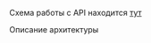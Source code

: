 Схема работы с API находится [тут](https://drive.google.com/file/d/1_3jbWE6SRvnoCVw95HVCeMNe9Uj6yANz/view?usp=sharing)

Описание архитектуры
